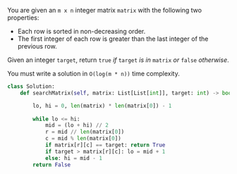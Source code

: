 You are given an `m x n` integer matrix `matrix` with the following two properties:

-   Each row is sorted in non-decreasing order.
-   The first integer of each row is greater than the last integer of the previous row.

Given an integer `target`, return `true` _if_ `target` _is in_ `matrix` _or_ `false` _otherwise_.

You must write a solution in `O(log(m * n))` time complexity.

```python
class Solution:
    def searchMatrix(self, matrix: List[List[int]], target: int) -> bool:

        lo, hi = 0, len(matrix) * len(matrix[0]) - 1
        
        while lo <= hi:
            mid = (lo + hi) // 2
            r = mid // len(matrix[0])
            c = mid % len(matrix[0])
            if matrix[r][c] == target: return True
            if target > matrix[r][c]: lo = mid + 1
            else: hi = mid - 1
        return False
```
